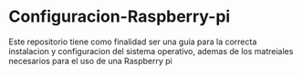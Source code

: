 # Configuracion-Raspberry-pi
Este repositorio tiene como finalidad ser una guia para la correcta instalacion y configuracion del sistema operativo, ademas de los matreiales necesarios para el uso de una Raspberry pi
